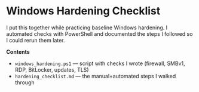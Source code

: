 # Windows Hardening Checklist

I put this together while practicing baseline Windows hardening. I automated checks with PowerShell and documented the steps I followed so I could rerun them later.

**Contents**
- `windows_hardening.ps1` — script with checks I wrote (firewall, SMBv1, RDP, BitLocker, updates, TLS)
- `hardening_checklist.md` — the manual+automated steps I walked through
